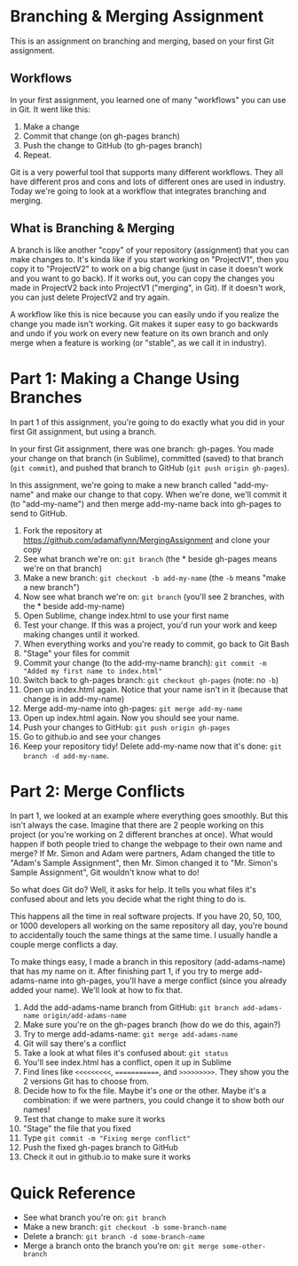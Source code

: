 Branching & Merging Assignment
================

This is an assignment on branching and merging, based on your first Git assignment. 

Workflows
------------
In your first assignment, you learned one of many "workflows" you can use in Git. It went like this:

1. Make a change
2. Commit that change (on gh-pages branch)
3. Push the change to GitHub (to gh-pages branch)
4. Repeat.

Git is a very powerful tool that supports many different workflows. They all have different pros and cons and lots of different ones are used in industry. Today we're going to look at a workflow that integrates branching and merging.

What is Branching & Merging
----------------

A branch is like another "copy" of your repository (assignment) that you can make changes to. It's kinda like if you start working on "ProjectV1", then you copy it to "ProjectV2" to work on a big change (just in case it doesn't work and you want to go back). If it works out, you can copy the changes you made in ProjectV2 back into ProjectV1 ("merging", in Git). If it doesn't work, you can just delete ProjectV2 and try again.

A workflow like this is nice because you can easily undo if you realize the change you made isn't working. Git makes it super easy to go backwards and undo if you work on every new feature on its own branch and only merge when a feature is working (or "stable", as we call it in industry).

Part 1: Making a Change Using Branches
===================
In part 1 of this assignment, you're going to do exactly what you did in your first Git assignment, but using a branch.

In your first Git assignment, there was one branch: gh-pages. You made your change on that branch (in Sublime), committed (saved) to that branch (`git commit`), and pushed that branch to GitHub (`git push origin gh-pages`).

In this assignment, we're going to make a new branch called "add-my-name" and make our change to that copy. When we're done, we'll commit it (to "add-my-name") and then merge add-my-name back into gh-pages to send to GitHub.

1. Fork the repository at https://github.com/adamaflynn/MergingAssignment and clone your copy
2. See what branch we're on: `git branch` (the * beside gh-pages means we're on that branch)
3. Make a new branch: `git checkout -b add-my-name` (the `-b` means "make a new branch")
4. Now see what branch we're on: `git branch` (you'll see 2 branches, with the * beside add-my-name)
5. Open Sublime, change index.html to use your first name
6. Test your change. If this was a project, you'd run your work and keep making changes until it worked.
7. When everything works and you're ready to commit, go back to Git Bash
8. "Stage" your files for commit
9. Commit your change (to the add-my-name branch): `git commit -m "Added my first name to index.html"`
10. Switch back to gh-pages branch: `git checkout gh-pages` (note: no `-b`)
11. Open up index.html again. Notice that your name isn't in it (because that change is in add-my-name)
12. Merge add-my-name into gh-pages: `git merge add-my-name`
13. Open up index.html again. Now you should see your name.
14. Push your changes to GitHub: `git push origin gh-pages`
15. Go to github.io and see your changes
16. Keep your repository tidy! Delete add-my-name now that it's done: `git branch -d add-my-name`.

Part 2: Merge Conflicts 
===================

In part 1, we looked at an example where everything goes smoothly. But this isn't always the case. Imagine that there are 2 people working on this project (or you're working on 2 different branches at once). What would happen if both people tried to change the webpage to their own name and merge? If Mr. Simon and Adam were partners, Adam changed the title to "Adam's Sample Assignment", then Mr. Simon changed it to "Mr. Simon's Sample Assignment", Git wouldn't know what to do!

So what does Git do? Well, it asks for help. It tells you what files it's confused about and lets you decide what the right thing to do is.

This happens all the time in real software projects. If you have 20, 50, 100, or 1000 developers all working on the same repository all day, you're bound to accidentally touch the same things at the same time. I usually handle a couple merge conflicts a day.

To make things easy, I made a branch in this repository (add-adams-name) that has my name on it. After finishing part 1, if you try to merge add-adams-name into gh-pages, you'll have a merge conflict (since you already added your name). We'll look at how to fix that.

1. Add the add-adams-name branch from GitHub: `git branch add-adams-name origin/add-adams-name`
2. Make sure you're on the gh-pages branch (how do we do this, again?)
3. Try to merge add-adams-name: `git merge add-adams-name`
4. Git will say there's a conflict
5. Take a look at what files it's confused about: `git status`
6. You'll see index.html has a conflict, open it up in Sublime
7. Find lines like `<<<<<<<<<`, `===========`, and `>>>>>>>>>`. They show you the 2 versions Git has to choose from.
8. Decide how to fix the file. Maybe it's one or the other. Maybe it's a combination: if we were partners, you could change it to show both our names!
9. Test that change to make sure it works
10. "Stage" the file that you fixed
11. Type `git commit -m "Fixing merge conflict"`
12. Push the fixed gh-pages branch to GitHub
13. Check it out in github.io to make sure it works

Quick Reference
============

* See what branch you're on: `git branch`
* Make a new branch: `git checkout -b some-branch-name`
* Delete a branch: `git branch -d some-branch-name`
* Merge a branch onto the branch you're on: `git merge some-other-branch`
